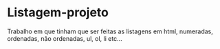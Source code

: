 # Listagem-projeto
Trabalho em que tinham que ser feitas as listagens em html, numeradas, ordenadas, não ordenadas, ul, ol, li etc...
